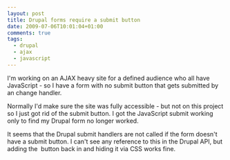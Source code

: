 ```yaml
---
layout: post
title: Drupal forms require a submit button
date: 2009-07-06T10:01:04+01:00
comments: true
tags:
  - drupal
  - ajax
  - javascript
---
```


I'm working on an AJAX heavy site for a defined audience who all have JavaScript - so I have a form with no submit button that gets submitted by an change handler.

Normally I'd make sure the site was fully accessible - but not on this project so I just got rid of the submit button. I got the JavaScript submit working only to find my Drupal form no longer worked.

It seems that the Drupal submit handlers are not called if the form doesn't have a submit button. I can't see any reference to this in the Drupal API, but adding the  button back in and hiding it via CSS works fine.
